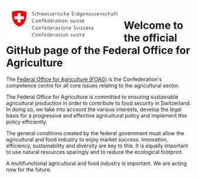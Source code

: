 <img align="left" width="320" height="103" src="https://raw.githubusercontent.com/blw-ofag-ufag/.github/master/profile/resources/logo.svg">


# Welcome to the official GitHub page of the Federal Office for Agriculture

The [Federal Office for Agriculture (FOAG)](https://www.blw.admin.ch/blw/en/home.html) is the Confederation's competence centre for all core issues relating to the agricultural sector.

The Federal Office for Agriculture is committed to ensuring sustainable agricultural production in order to contribute to food security in Switzerland. In doing so, we take into account the various interests, develop the legal basis for a progressive and effective agricultural policy and implement this policy efficiently.

The general conditions created by the federal government must allow the agricultural and food industry to enjoy market success. Innovation, efficiency, sustainability and diversity are key to this. It is equally important to use natural resources sparingly and to reduce the ecological footprint.

A multifunctional agricultural and food industry is important. We are acting now for the future.